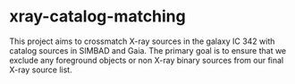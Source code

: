 # xray-catalog-matching
This project aims to crossmatch X-ray sources in the galaxy IC 342 with catalog sources in SIMBAD and Gaia. The primary goal is to ensure that we exclude any foreground objects or non X-ray binary sources from our final X-ray source list. 
